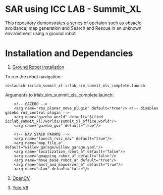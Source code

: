# SAR using ICC LAB - Summit_XL

This repository demonstrates a series of opetaion such as obsacle avoidance, map generation and Search and Rescue in an unknown enviroinment using a ground robot

# Installation and Dependancies

1. [Ground Robot Installation](https://github.com/icclab/rosdocked-irlab)

To run the robot navigation :

	roslaunch icclab_summit_xl irlab_sim_summit_xls_complete.launch
  
  Arguments to irlab_sim_summit_xls_complete.launch:

        <!-- GAZEBO -->
        <arg name="ros_planar_move_plugin" default="true"/> <!-- disables gazebo ros_control plugin -->
        <arg name="gazebo_world" default="$(find icclab_summit_xl)/worlds/summit_xl_office.world"/>
        <arg name="gazebo_gui" default="true"/>

        <!-- NAV STACK PARAMS -->
        <arg name="launch_rviz_nav" default="true"/>
        <arg name="map_file_a" default="willow_garage/willow_garage.yaml"/>
        <arg name="localization_robot_a" default="false"/>
        <arg name="gmapping_robot_a" default="false"/>
        <arg name="move_base_robot_a" default="true"/>
        <arg name="amcl_and_mapserver_a" default="true"/>
        <arg name="slam" default="false"/>
        
        
        
2. [OpenCV](https://github.com/opencv/opencv-python)

3. [Yolo V8](https://github.com/ultralytics/ultralytics)
  
